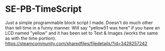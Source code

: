 # SE-PB-TimeScript
 Just a simple programmable block script I made. Doesn't do much other than tell time in a funny manner. Will say "yellow51 was here" if you have an LCD named "yellow" and it has been set to Text & Images (works the same as with the time portion). https://steamcommunity.com/sharedfiles/filedetails/?id=3428257242
